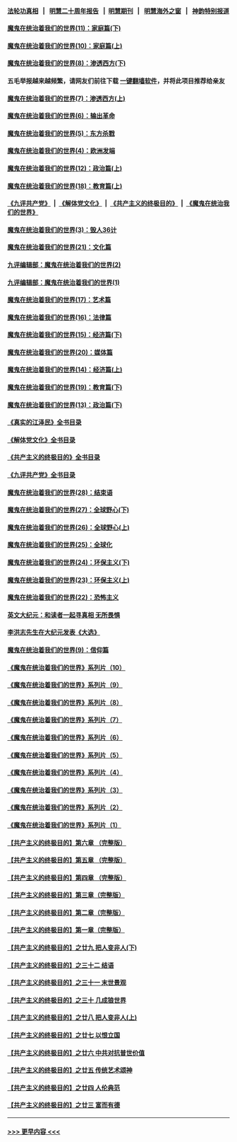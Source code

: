 #### [法轮功真相](https://github.com/gfw-breaker/truth/blob/master/README.md?t=0) &nbsp;&nbsp;|&nbsp;&nbsp; [明慧二十周年报告](https://github.com/gfw-breaker/mh-reports/blob/master/README.md?t=0) &nbsp;&nbsp;|&nbsp;&nbsp;[明慧期刊](https://github.com/gfw-breaker/mh-qikan) &nbsp;&nbsp;|&nbsp;&nbsp; [明慧海外之窗](https://github.com/gfw-breaker/mh-news/blob/master/README.md?t=0) &nbsp;&nbsp;|&nbsp;&nbsp; [神韵特别报道](https://github.com/gfw-breaker/mh-news/blob/master/shenyun.md?t=0)
#### [魔鬼在统治着我们的世界(11)：家庭篇(下)](../pages/nsc422/n10440961.md?t=12180750) 
#### [魔鬼在统治着我们的世界(10)：家庭篇(上)](../pages/nsc422/n10435448.md?t=12180750) 
#### [魔鬼在统治着我们的世界(8)：渗透西方(下)](../pages/nsc422/n10429603.md?t=12180750) 
#### 五毛举报越来越频繁，请网友们前往下载 [一键翻墙软件](https://github.com/gfw-breaker/ssr-accounts)，并将此项目推荐给亲友
#### [魔鬼在统治着我们的世界(7)：渗透西方(上)](../pages/nsc422/n10426013.md?t=12180750) 
#### [魔鬼在统治着我们的世界(6)：输出革命](../pages/nsc422/n10421536.md?t=12180750) 
#### [魔鬼在统治着我们的世界(5)：东方杀戮](../pages/nsc422/n10417707.md?t=12180750) 
#### [魔鬼在统治着我们的世界(4)：欧洲发端](../pages/nsc422/n10414890.md?t=12180750) 
#### [魔鬼在统治着我们的世界(12)：政治篇(上)](../pages/nsc422/n10444576.md?t=12180750) 
#### [魔鬼在统治着我们的世界(18)：教育篇(上)](../pages/nsc422/n10526970.md?t=12180750) 
#### [《九评共产党》](https://github.com/begood0513/9ping.md/blob/master/README.md) &nbsp;|&nbsp; [《解体党文化》](../../../../jtdwh.md/blob/master/README.md)  &nbsp;|&nbsp; [《共产主义的终极目的》](../../../../gczydzjmd.md/blob/master/README.md) &nbsp;|&nbsp; [《魔鬼在统治我们的世界》](../../../../mgztzwmdsj.md/blob/master/README.md) 
#### [魔鬼在统治着我们的世界(3)：毁人36计](../pages/nsc422/n10411583.md?t=12180750) 
#### [魔鬼在统治着我们的世界(21)：文化篇](../pages/nsc422/n10597706.md?t=12180750) 
#### [九评编辑部：魔鬼在统治着我们的世界(2)](../pages/nsc422/n10410036.md?t=12180750) 
#### [九评编辑部：魔鬼在统治着我们的世界(1)](../pages/nsc422/n10406825.md?t=12180750) 
#### [魔鬼在统治着我们的世界(17)：艺术篇](../pages/nsc422/n10499093.md?t=12180750) 
#### [魔鬼在统治着我们的世界(16)：法律篇](../pages/nsc422/n10485969.md?t=12180750) 
#### [魔鬼在统治着我们的世界(15)：经济篇(下)](../pages/nsc422/n10469975.md?t=12180750) 
#### [魔鬼在统治着我们的世界(20)：媒体篇](../pages/nsc422/n10586579.md?t=12180750) 
#### [魔鬼在统治着我们的世界(14)：经济篇(上)](../pages/nsc422/n10457370.md?t=12180750) 
#### [魔鬼在统治着我们的世界(19)：教育篇(下)](../pages/nsc422/n10564808.md?t=12180750) 
#### [魔鬼在统治着我们的世界(13)：政治篇(下)](../pages/nsc422/n10448270.md?t=12180750) 
#### [《真实的江泽民》全书目录](../pages/nsc422/n13721399.md?t=12180750) 
#### [《解体党文化》全书目录](../pages/nsc422/n13721157.md?t=12180750) 
#### [《共产主义的终极目的》全书目录](../pages/nsc422/n13721048.md?t=12180750) 
#### [《九评共产党》全书目录](../pages/nsc422/n13708085.md?t=12180750) 
#### [魔鬼在统治着我们的世界(28)：结束语](../pages/nsc422/n10936246.md?t=12180750) 
#### [魔鬼在统治着我们的世界(27)：全球野心(下)](../pages/nsc422/n10928319.md?t=12180750) 
#### [魔鬼在统治着我们的世界(26)：全球野心(上)](../pages/nsc422/n10900318.md?t=12180750) 
#### [魔鬼在统治着我们的世界(25)：全球化](../pages/nsc422/n10788205.md?t=12180750) 
#### [魔鬼在统治着我们的世界(24)：环保主义(下)](../pages/nsc422/n10695307.md?t=12180750) 
#### [魔鬼在统治着我们的世界(23)：环保主义(上)](../pages/nsc422/n10688613.md?t=12180750) 
#### [魔鬼在统治着我们的世界(22)：恐怖主义](../pages/nsc422/n10614727.md?t=12180750) 
#### [英文大纪元：和读者一起寻真相 无所畏惧](../pages/nsc422/n12542027.md?t=12180750) 
#### [李洪志先生在大纪元发表《大选》](../pages/nsc422/n12534746.md?t=12180750) 
#### [魔鬼在统治着我们的世界(9)：信仰篇](../pages/nsc422/n10432159.md?t=12180750) 
#### [《魔鬼在统治着我们的世界》系列片（10）](../pages/nsc422/n12292670.md?t=12180750) 
#### [《魔鬼在统治着我们的世界》系列片（9）](../pages/nsc422/n12290859.md?t=12180750) 
#### [《魔鬼在统治着我们的世界》系列片（8）](../pages/nsc422/n12287445.md?t=12180750) 
#### [《魔鬼在统治着我们的世界》系列片（7）](../pages/nsc422/n12283425.md?t=12180750) 
#### [《魔鬼在统治着我们的世界》系列片（6）](../pages/nsc422/n12282314.md?t=12180750) 
#### [《魔鬼在统治着我们的世界》系列片（5）](../pages/nsc422/n12281419.md?t=12180750) 
#### [《魔鬼在统治着我们的世界》系列片（4）](../pages/nsc422/n12274024.md?t=12180750) 
#### [《魔鬼在统治着我们的世界》系列片（3）](../pages/nsc422/n12271322.md?t=12180750) 
#### [《魔鬼在统治着我们的世界》系列片（2）](../pages/nsc422/n12269049.md?t=12180750) 
#### [《魔鬼在统治着我们的世界》系列片（1）](../pages/nsc422/n12267575.md?t=12180750) 
#### [【共产主义的终极目的】第六章 （完整版）](../pages/nsc422/n11428913.md?t=12180750) 
#### [【共产主义的终极目的】第五章 （完整版）](../pages/nsc422/n11428912.md?t=12180750) 
#### [【共产主义的终极目的】第四章 （完整版）](../pages/nsc422/n11428907.md?t=12180750) 
#### [【共产主义的终极目的】第三章（完整版）](../pages/nsc422/n11428848.md?t=12180750) 
#### [【共产主义的终极目的】第二章（完整版）](../pages/nsc422/n11428831.md?t=12180750) 
#### [【共产主义的终极目的】第一章（完整版）](../pages/nsc422/n11417651.md?t=12180750) 
#### [【共产主义的终极目的】之廿九 把人变非人(下)](../pages/nsc422/n11344140.md?t=12180750) 
#### [【共产主义的终极目的】之三十二 结语](../pages/nsc422/n11360535.md?t=12180750) 
#### [【共产主义的终极目的】之三十一 末世景观](../pages/nsc422/n11351129.md?t=12180750) 
#### [【共产主义的终极目的】之三十 几成狼世界](../pages/nsc422/n11348280.md?t=12180750) 
#### [【共产主义的终极目的】之廿八 把人变非人(上)](../pages/nsc422/n11340492.md?t=12180750) 
#### [【共产主义的终极目的】之廿七 以恨立国](../pages/nsc422/n11336944.md?t=12180750) 
#### [【共产主义的终极目的】之廿六 中共对抗普世价值](../pages/nsc422/n11324785.md?t=12180750) 
#### [【共产主义的终极目的】之廿五 传统艺术颂神](../pages/nsc422/n11296396.md?t=12180750) 
#### [【共产主义的终极目的】之廿四 人伦典范](../pages/nsc422/n11296397.md?t=12180750) 
#### [【共产主义的终极目的】之廿三 富而有德](../pages/nsc422/n11283598.md?t=12180750) 

----
#### [ >>> 更早内容 <<< ](../indexes/nsc422-earlier.md)
